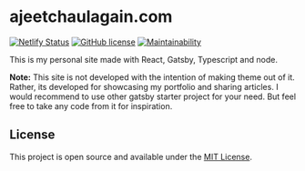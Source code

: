 # ajeetchaulagain.com

[![Netlify Status](https://api.netlify.com/api/v1/badges/01037ec1-a520-48f6-bb0f-c9197bcc96fe/deploy-status)](https://app.netlify.com/sites/ajeetchaulagain/deploys)
[![GitHub license](https://img.shields.io/github/license/Naereen/StrapDown.js.svg)](LICENSE)
[![Maintainability](https://api.codeclimate.com/v1/badges/91f81be871868cebd95a/maintainability)](https://codeclimate.com/github/ajeetchaulagain/ajeetchaulagain.com/maintainability)

This is my personal site made with React, Gatsby, Typescript and node.

**Note:** This site is not developed with the intention of making theme out of it. Rather, its developed for showcasing my portfolio and sharing articles. I would recommend to use other gatsby starter project for your need. But feel free to take any code from it for inspiration.

## License

This project is open source and available under the [MIT License](LICENSE).
